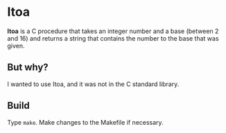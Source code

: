 # Itoa

**Itoa** is a C procedure that takes an integer number and a base (between 2 and 16) and returns a string that contains the number to the base that was given.

## But why?

I wanted to use Itoa, and it was not in the C standard library.

## Build

Type `make`. Make changes to the Makefile if necessary.


